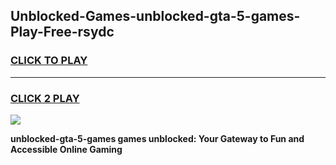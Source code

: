 
## Unblocked-Games-unblocked-gta-5-games-Play-Free-rsydc
<h3>
<a href="https://premium76.site?title=unblocked-gta-5-games&ref=19M">CLICK TO PLAY</a></h3>
<hr>

<h3>
<a href="https://premium76.site?title=unblocked-gta-5-games&ref=19M">CLICK 2 PLAY</a>
  
</h3>

<a href="https://premium76.site?title=unblocked-gta-5-games&ref=19M"><img src="https://clearcache.store/games.png"></a>


**unblocked-gta-5-games games unblocked: Your Gateway to Fun and Accessible Online Gaming**
